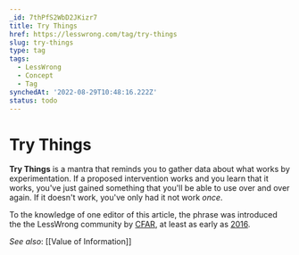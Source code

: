 ```yaml
---
_id: 7thPfS2WbD2JKizr7
title: Try Things
href: https://lesswrong.com/tag/try-things
slug: try-things
type: tag
tags:
  - LessWrong
  - Concept
  - Tag
synchedAt: '2022-08-29T10:48:16.222Z'
status: todo
---
```


# Try Things

**Try Things** is a mantra that reminds you to gather data about what works by experimentation. If a proposed intervention works and you learn that it works, you've just gained something that you'll be able to use over and over again. If it doesn't work, you've only had it not work *once*.

To the knowledge of one editor of this article, the phrase was introduced the the LessWrong community by [CFAR](https://www.rationality.org/resources/handbook), at least as early as [2016](https://drive.google.com/file/d/0B9BPXF2K91U_OGJSbWJqN1l6eEk/view?resourcekey=0-7H39fXtrjmVeFbhgzZD_Ew).

*See also*: [[Value of Information]]
